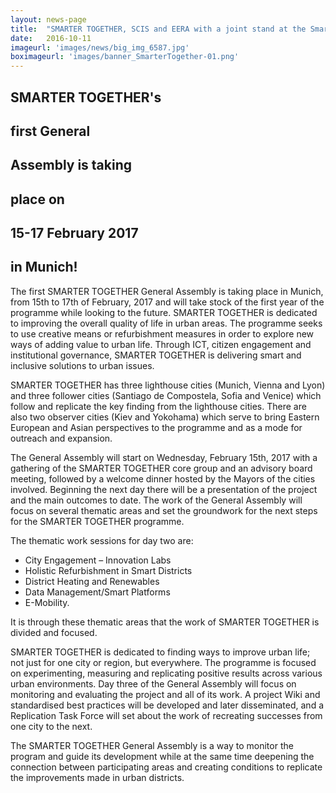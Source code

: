 ```yaml
---
layout: news-page
title:  "SMARTER TOGETHER, SCIS and EERA with a joint stand at the Smart City Expo World Congress in Barcelona"
date:   2016-10-11
imageurl: 'images/news/big_img_6587.jpg'
boximageurl: 'images/banner_SmarterTogether-01.png'
---
```


<div class="multiline">
<h2><span class="ornament-news">SMARTER TOGETHER's</span></h2>
<h2><span class="ornament-news">first General</span></h2>
<h2><span class="ornament-news">Assembly is taking</span></h2>
<h2><span class="ornament-news">place on </span></h2>
<h2><span class="ornament-news">15-17 February 2017</span></h2>
<h2><span class="ornament-news">in Munich!</span></h2>
</div>
The first SMARTER TOGETHER General Assembly is taking place in Munich, from 15th to 17th of February, 2017 and will take stock of the first year of the programme while looking to the future. SMARTER TOGETHER is dedicated to improving the overall quality of life in urban areas. The programme seeks to use creative means or refurbishment measures in order to explore new ways of adding value to urban life. Through ICT, citizen engagement and institutional governance, SMARTER TOGETHER is delivering smart and inclusive solutions to urban issues.

SMARTER TOGETHER has three lighthouse cities (Munich, Vienna and Lyon) and three follower cities (Santiago de Compostela, Sofia and Venice) which follow and replicate the key finding from the lighthouse cities. There are also two observer cities (Kiev and Yokohama) which serve to bring Eastern European and Asian perspectives to the programme and as a mode for outreach and expansion.

The General Assembly will start on Wednesday, February 15th, 2017 with a gathering of the SMARTER TOGETHER core group and an advisory board meeting, followed by a welcome dinner hosted by the Mayors of the cities involved.  Beginning the next day there will be a presentation of the project and the main outcomes to date. The work of the General Assembly will focus on several thematic areas and set the groundwork for the next steps for the SMARTER TOGETHER programme.

The thematic work sessions for day two are:

- City Engagement – Innovation Labs
- Holistic Refurbishment in Smart Districts
- District Heating and Renewables
- Data Management/Smart Platforms
- E-Mobility.

It is through these thematic areas that the work of SMARTER TOGETHER is divided and focused.

SMARTER TOGETHER is dedicated to finding ways to improve urban life; not just for one city or region, but everywhere. The programme is focused on experimenting, measuring and replicating positive results across various urban environments. Day three of the General Assembly will focus on monitoring and evaluating the project and all of its work. A project Wiki and standardised best practices will be developed and later disseminated, and a Replication Task Force will set about the work of recreating successes from one city to the next.

The SMARTER TOGETHER General Assembly is a way to monitor the program and guide its development while at the same time deepening the connection between participating areas and creating conditions to replicate the improvements made in urban districts.
